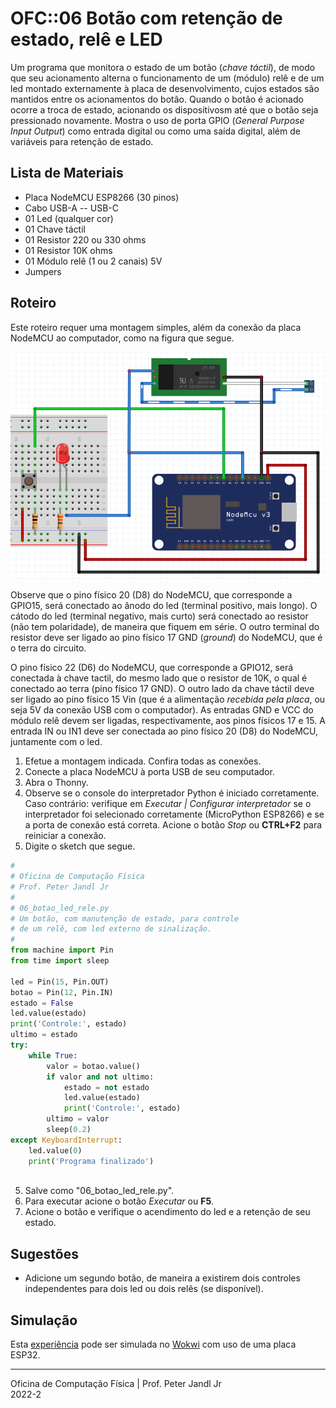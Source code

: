 # OFC::06 Botão com retenção de estado, relê e LED

Um programa que monitora o estado de um botão (*chave táctil*), de modo que seu acionamento alterna o funcionamento de um (módulo) relê e de um led montado externamente à placa de desenvolvimento, cujos estados são mantidos entre os acionamentos do botão. Quando o botão é acionado ocorre a troca de estado, acionando os dispositivosm até que o botão seja pressionado novamente. Mostra o uso de porta GPIO (*General Purpose Input Output*) como entrada digital ou como uma saída digital, além de variáveis para retenção de estado.

## Lista de Materiais

* Placa NodeMCU ESP8266 (30 pinos)
* Cabo USB-A -- USB-C
* 01 Led (qualquer cor)
* 01 Chave táctil
* 01 Resistor 220 ou 330 ohms
* 01 Resistor 10K ohms
* 01 Módulo relê (1 ou 2 canais) 5V
* Jumpers

## Roteiro

Este roteiro requer uma montagem simples, além da conexão da placa NodeMCU ao computador, como na figura que segue.

![Circuito 06 botão led relê](https://github.com/pjandl/ocf/blob/main/T-2022-2/figuras/06_botao_led_rele.png)

Observe que o pino físico 20 (D8) do NodeMCU, que corresponde a GPIO15, será conectado ao ânodo do led (terminal positivo, mais longo). O cátodo do led (terminal negativo, mais curto) será conectado ao resistor (não tem polaridade), de maneira que fiquem em série. O outro terminal do resistor deve ser ligado ao pino físico 17 GND (*ground*) do NodeMCU, que é o terra do circuito.

O pino físico 22 (D6) do NodeMCU, que corresponde a GPIO12, será conectada à chave tactil, do mesmo lado que o resistor de 10K, o qual é conectado ao terra (pino físico 17 GND). O outro lado da chave táctil deve ser ligado ao pino físico 15 Vin (que é a alimentação *recebida pela placa*, ou seja 5V da conexão USB com o computador). As entradas GND e VCC do módulo relê devem ser ligadas, respectivamente, aos pinos físicos 17 e 15. A entrada IN ou IN1 deve ser conectada ao pino físico 20 (D8) do NodeMCU, juntamente com o led.

1. Efetue a montagem indicada. Confira todas as conexões.
2. Conecte a placa NodeMCU à porta USB de seu computador.
3. Abra o Thonny.
4. Observe se o console do interpretador Python é iniciado corretamente. Caso contrário: verifique em *Executar | Configurar interpretador* se o interpretador foi selecionado corretamente (MicroPython ESP8266) e se a porta de conexão está correta. Acione o botão *Stop* ou **CTRL+F2** para reiniciar a conexão.
5. Digite o sketch que segue.

```python
#
# Oficina de Computação Física
# Prof. Peter Jandl Jr
#
# 06_botao_led_rele.py
# Um botão, com manutenção de estado, para controle
# de um relê, com led externo de sinalização.
#
from machine import Pin
from time import sleep

led = Pin(15, Pin.OUT)
botao = Pin(12, Pin.IN)
estado = False
led.value(estado)
print('Controle:', estado)
ultimo = estado
try:
    while True:
        valor = botao.value()
        if valor and not ultimo:
            estado = not estado
            led.value(estado)
            print('Controle:', estado)
        ultimo = valor
        sleep(0.2)
except KeyboardInterrupt:
    led.value(0)
    print('Programa finalizado')
		  
```

5. Salve como "06_botao_led_rele.py".
6. Para executar acione o botão *Executar* ou **F5**.
7. Acione o botão e verifique o acendimento do led e a retenção de seu estado.

## Sugestões

* Adicione um segundo botão, de maneira a existirem dois controles independentes para dois led ou dois relês (se disponível).

## Simulação

Esta [experiência](https://wokwi.com/projects/346322704191717972) pode ser simulada no [Wokwi](https://wokwi.com/projects/346322704191717972) com uso de uma placa ESP32.

---

Oficina de Computação Física | Prof. Peter Jandl Jr
<br/>2022-2
